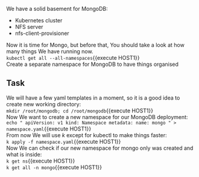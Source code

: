 We have a solid basement for MongoDB:<br>
 - Kubernetes cluster<br>
 - NFS server<br>
 - nfs-client-provisioner<br>

Now it is time for Mongo, but before that, You should take a look at how many things We have running now.<br>
`kubectl get all --all-namespaces`{{execute HOST1}}<br>
Create a separate namespace for MongoDB to have things organised <br>
## Task

We will have a few yaml templates in a moment, so it is a good idea to create new working directory:<br>
`mkdir /root/mongodb; cd /root/mongodb`{{execute HOST1}}<br>
Now We want to create a new namespace for our MongoDB deployment:<br>
`echo "
apiVersion: v1
kind: Namespace
metadata:
  name: mongo
" > namespace.yaml`{{execute HOST1}}<br>
From now We will use _k_ except for kubectl to make things faster:<br>
`k apply -f namespace.yaml`{{execute HOST1}}<br>
Now We can check if our new namespace for mongo only was created and what is inside:<br>
`k get ns`{{execute HOST1}}<br>
`k get all -n mongo`{{execute HOST1}}<br>
